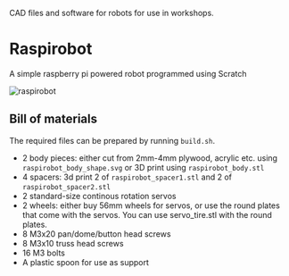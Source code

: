 CAD files and software for robots for use in workshops.

# Raspirobot
A simple raspberry pi powered robot programmed using Scratch

![raspirobot](https://i.imgur.com/Bo91QDh.png)

## Bill of materials

The required files can be prepared by running `build.sh`.

 - 2 body pieces: either cut from 2mm-4mm plywood, acrylic etc. using `raspirobot_body_shape.svg` or 3D print using `raspirobot_body.stl`
 - 4 spacers: 3d print 2 of `raspirobot_spacer1.stl` and 2 of `raspirobot_spacer2.stl`
 - 2 standard-size continous rotation servos
 - 2 wheels: either buy 56mm wheels for servos, or use the round plates that come with the servos. You can use servo_tire.stl with the round plates.
 - 8 M3x20 pan/dome/button head screws
 - 8 M3x10 truss head screws
 - 16 M3 bolts
 - A plastic spoon for use as support
